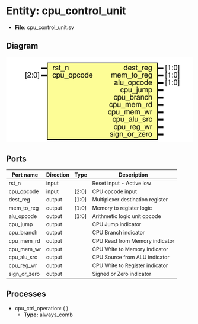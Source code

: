 
# Entity: cpu_control_unit 
- **File**: cpu_control_unit.sv

## Diagram
![Diagram](cpu_control_unit.svg "Diagram")
## Ports

| Port name    | Direction | Type  | Description                      |
| ------------ | --------- | ----- | -------------------------------- |
| rst_n        | input     |       | Reset input - Active low         |
| cpu_opcode   | input     | [2:0] | CPU opcode input                 |
| dest_reg     | output    | [1:0] | Multiplexer destination register |
| mem_to_reg   | output    | [1:0] | Memory to register logic         |
| alu_opcode   | output    | [1:0] | Arithmetic logic unit opcode     |
| cpu_jump     | output    |       | CPU Jump indicator               |
| cpu_branch   | output    |       | CPU Branch indicator             |
| cpu_mem_rd   | output    |       | CPU Read from Memory indicator   |
| cpu_mem_wr   | output    |       | CPU Write to Memory indicator    |
| cpu_alu_src  | output    |       | CPU Source from ALU indicator    |
| cpu_reg_wr   | output    |       | CPU Write to Register indicator  |
| sign_or_zero | output    |       | Signed or Zero indicator         |

## Processes
- cpu_ctrl_operation: (  )
  - **Type:** always_comb
